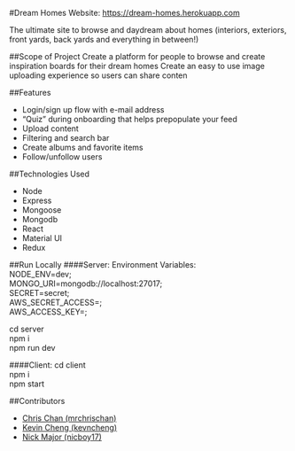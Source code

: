 #Dream Homes
Website: https://dream-homes.herokuapp.com

The ultimate site to browse and daydream about homes (interiors, exteriors, front yards, back yards and everything in between!)  

##Scope of Project
Create a platform for people to browse and create inspiration boards for their dream homes
Create an easy to use image uploading experience so users can share conten

##Features
- Login/sign up flow with e-mail address
- “Quiz” during onboarding that helps prepopulate your feed
- Upload content 
- Filtering and search bar
- Create albums and favorite items
- Follow/unfollow users


##Technologies Used
- Node
- Express
- Mongoose
- Mongodb
- React
- Material UI
- Redux

##Run Locally
####Server:
Environment Variables: \
NODE_ENV=dev; \
MONGO_URI=mongodb://localhost:27017; \
SECRET=secret; \
AWS_SECRET_ACCESS=; \
AWS_ACCESS_KEY=; 

cd server \
npm i \
npm run dev

####Client:
cd client \
npm i \
npm start

##Contributors
- [Chris Chan (mrchrischan)](#https://github.com/mrchrischan)
- [Kevin Cheng (kevncheng)](#https://github.com/kevncheng)
- [Nick Major (nicboy17)](#https://github.com/nicboy17)
